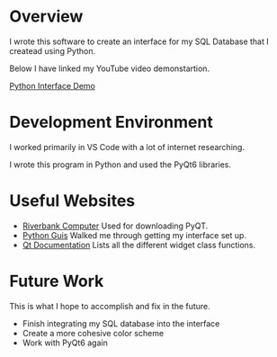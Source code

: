 # Overview

I wrote this software to create an interface for my SQL Database that I createad using Python. 

Below I have linked my YouTube video demonstartion. 

[Python Interface Demo](https://youtu.be/6WXNNn4cgO0)

# Development Environment

I worked primarily in VS Code with a lot of internet researching. 

I wrote this program in Python and used the PyQt6 libraries. 

# Useful Websites

- [Riverbank Computer](https://riverbankcomputing.com/software/pyqt/download)
Used for downloading PyQT. 
- [Python Guis](https://www.pythonguis.com/pyqt6-tutorial/)
Walked me through getting my interface set up. 
- [Qt Documentation](https://doc.qt.io/qt-5/widget-classes.html#basic-widget-classes)
Lists all the different widget class functions. 

# Future Work

This is what I hope to accomplish and fix in the future. 

- Finish integrating my SQL database into the interface
- Create a more cohesive color scheme 
- Work with PyQt6 again